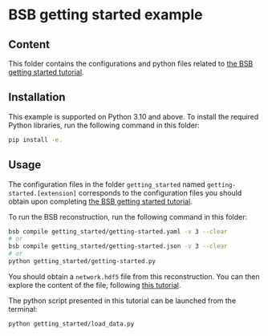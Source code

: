 # BSB getting started example

## Content

This folder contains the configurations and python files related to 
[the BSB getting started tutorial](https://bsb.readthedocs.io/en/latest/getting-started/getting-started_reconstruction.html).

## Installation 

This example is supported on Python 3.10 and above. 
To install the required Python libraries, run the following command in this folder:
```bash
pip install -e.
```

## Usage

The configuration files in the folder `getting_started` named `getting-started.[extension]` 
corresponds to the configuration files you should obtain upon completing
[the BSB getting started tutorial](https://bsb.readthedocs.io/en/latest/getting-started/getting-started_reconstruction.html).

To run the BSB reconstruction, run the following command in this folder:
```bash
bsb compile getting_started/getting-started.yaml -v 3 --clear
# or
bsb compile getting_started/getting-started.json -v 3 --clear
# or
python getting_started/getting-started.py
```

You should obtain a `network.hdf5` file from this reconstruction.
You can then explore the content of the file, following 
[this tutorial](https://bsb.readthedocs.io/en/latest/getting-started/basics.html).

The python script presented in this tutorial can be launched from the terminal:
```bash
python getting_started/load_data.py
```
